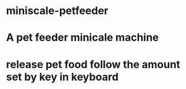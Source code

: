 # miniscale-petfeeder
# A pet feeder minicale machine 
# release pet food follow the amount set by key in keyboard
